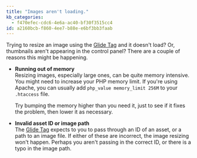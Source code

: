 ```yaml
---
title: "Images aren't loading."
kb_categories:
  - f470efec-cdc6-4e6a-ac40-bf30f3515cc4
id: a2160bcb-f860-4ee7-b88e-e6bf3bb3faab
---
```

Trying to resize an image using the [Glide Tag][glide] and it doesn't load? Or, thumbnails aren't appearing in the
control panel? There are a couple of reasons this might be happening.

- **Running out of memory**  
  Resizing images, especially large ones, can be quite memory intensive. You might need to increase your PHP memory
  limit. If you're using Apache, you can usually add `php_value memory_limit 256M` to your `.htaccess` file.

  Try bumping the memory higher than you need it, just to see if it fixes the problem, then lower it as necessary.

- **Invalid asset ID or image path**  
  The [Glide Tag][glide] expects to you to pass through an ID of an asset, or a path to an image file. If either of
  these are incorrect, the image resizing won't happen. Perhaps you aren't passing in the correct ID, or there is
  a typo in the image path.

[glide]: /reference/tags/glide
